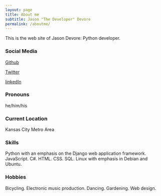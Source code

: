 ```yaml
---
layout: page
title: About me
subtitle: Jason "The Developer" Devore
permalink: /aboutme/
---
```


This is the web site of Jason Devore: Python developer.

### Social Media

[Github](https://github.com/jasondevelops)

[Twitter](https://twitter.com/jason_develops)

[linkedIn](https://www.linkedin.com/in/jason-develops/)

### Pronouns

he/him/his

### Current Location

Kansas City Metro Area

### Skills

Python with an emphasis on the Django web application framework. JavaScript. C#. HTML. CSS. SQL. Linux with emphasis in Debian and Ubuntu.

### Hobbies

Bicycling. Electronic music production. Dancing. Gardening. Web design.
